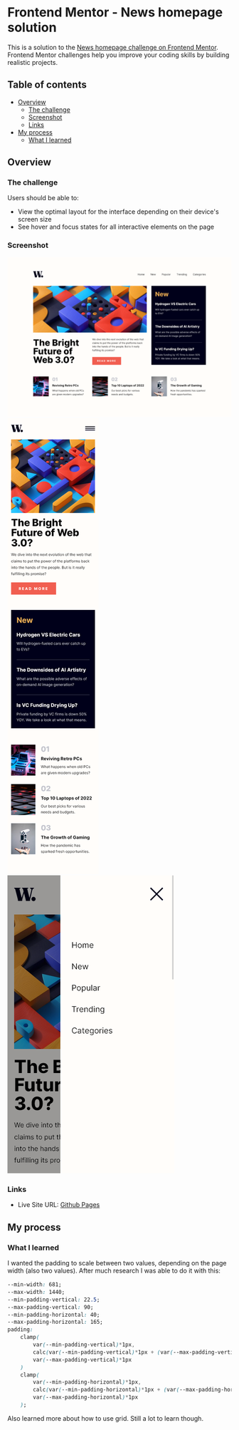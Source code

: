 # Frontend Mentor - News homepage solution

This is a solution to the [News homepage challenge on Frontend Mentor](https://www.frontendmentor.io/challenges/news-homepage-H6SWTa1MFl). Frontend Mentor challenges help you improve your coding skills by building realistic projects. 

## Table of contents

- [Overview](#overview)
  - [The challenge](#the-challenge)
  - [Screenshot](#screenshot)
  - [Links](#links)
- [My process](#my-process)
  - [What I learned](#what-i-learned)


## Overview

### The challenge

Users should be able to:

- View the optimal layout for the interface depending on their device's screen size
- See hover and focus states for all interactive elements on the page

### Screenshot

![](./src/images/screenshot.png)
![](./src/images/screenshot-mobile.png)
![](./src/images/screenshot-mobile-menu.png)

### Links

- Live Site URL: [Github Pages](https://alpe12.github.io/frontendMentor/news-homepage/)

## My process

### What I learned

I wanted the padding to scale between two values, depending on the page width (also two values). After much research I was able to do it with this:

```css
--min-width: 681;
--max-width: 1440;
--min-padding-vertical: 22.5;
--max-padding-vertical: 90;
--min-padding-horizontal: 40;
--max-padding-horizontal: 165;
padding: 
    clamp(
        var(--min-padding-vertical)*1px,
        calc(var(--min-padding-vertical)*1px + (var(--max-padding-vertical) - var(--min-padding-vertical)) * ((100vw - var(--min-width)*1px) / (var(--max-width) - var(--min-width)))),
        var(--max-padding-vertical)*1px
    )
    clamp(
        var(--min-padding-horizontal)*1px,
        calc(var(--min-padding-horizontal)*1px + (var(--max-padding-horizontal) - var(--min-padding-horizontal)) * ((100vw - var(--min-width)*1px) / (var(--max-width) - var(--min-width)))),
        var(--max-padding-horizontal)*1px
    );
```

Also learned more about how to use grid. Still a lot to learn though.
